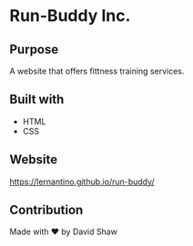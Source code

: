# Run-Buddy Inc.

## Purpose
A website that offers fittness training services.

## Built with
* HTML
* CSS

## Website
https://lernantino.github.io/run-buddy/

## Contribution
Made with ❤️ by David Shaw

